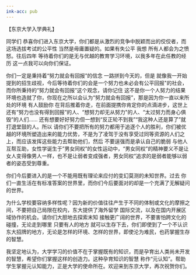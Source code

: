 ```yaml
---
ink-acc: pub
---
```


【东京大学入学典礼】

同学们 恭喜你们进入东京大学，你们都是从激烈的竞争中脱颖而出的佼佼者，而这场选拔考试的公平性 当然是毋庸置疑的。如果有失公平 我想 所有人都会为之愤怒。往后四年 等待着你们的是无与优越的教育学习环境，以我多年在此任教的经历 这一点我可以向你们保证。

你们一定是秉持着“努力就会有回报”的信念 一路拼到今天的，但是 就像我一开始提到的招生歧视，今后等待着你们的会是一个努力也未必会有公平回报"的社会，而你所秉持的“努力就会有回报”这个观念，请你记住 这不是你一个人努力的结果 环境也造就了你，你现在之所以会认为“努力就会有回报”，那是因为你一直以来所处的环境 有人鼓励你 在背后推着你走，在前面提携你肯定你的点滴进步，这世上还有“努力也没有得到回报”的人、“想努力却无从努力"的人、“太过努力而身心俱毁”的人们…… 还有想要好好努力但一想到“反正轮不到我”“我这种人还是算了”就打退堂鼓的人。所以 请你们不要把所有的努力都用于追逐个人的胜利，你们被优越的环境所塑造出来的能力优势，不是为了凌驾于没有享受过同等资源的人们之上，而应该发挥这些能力去帮助他们，然后 不要逞强而是承认自己的脆弱 与他人互帮互助，女性学诞生于”男女同权”的女性运动中，“男女同权”的精神要义不是让女人变得像男人一样，也不是让弱者变成强者，男女同权“追求的是弱者能够以弱者的姿态受到尊重。

你们今后要进入的是一个不能用既有理论来应付的变幻莫测的未知世界。过去 你们一直生活在有标准答案的世界里，而你们今后要面对的却是一个充满了无解疑问的世界。

为什么学校要容纳多样性呢？因为新的价值往往产生于不同的体制或文化的摩擦之间，不要把自己局限在校内，东大提供了海外留学 国际交流，以及在国内开展区域协作的机会。请你们大胆地去探索末知 接触更广阔的世界，不要害怕跨文化的碰撞，无论走到哪里 只要有人的地方 就可以生存下去，你们即使到了一个不认识东大招牌的地方，无论是怎样的环境、怎样的世界，即使沦为难民，也药掌握生存的智慧。

我坚定地认为，大学学习的价值不在于掌握既有的知识，而是孕育出人类尚未开发的智慧，希望你们掌握这样的创造力。这种孕育知识的智慧 称作“元认知”。帮助学生掌握元认知能力，正是大学的使命所在。欢迎来到东京大学，再次祝贺你们。